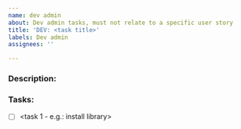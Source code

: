 ```yaml
---
name: dev admin
about: Dev admin tasks, must not relate to a specific user story
title: 'DEV: <task title>'
labels: Dev admin
assignees: ''

---
```


### Description:
<Brief description>

### Tasks:
- [ ] <task 1 - e.g.: install library>

